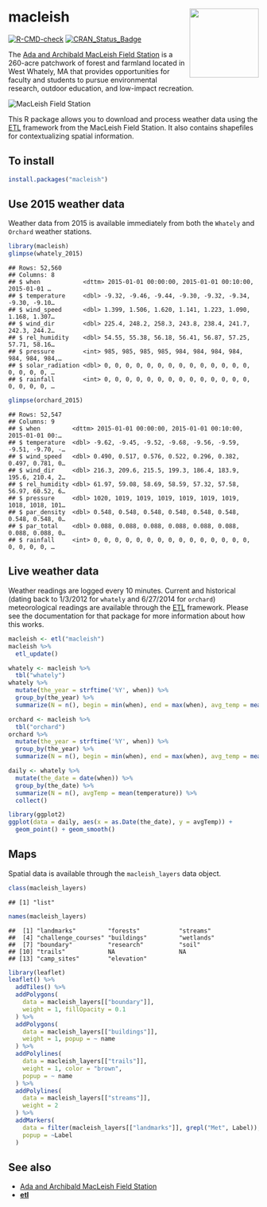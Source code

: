 
# macleish <img src='man/figures/logo.png' align="right" height="139"/>

[![R-CMD-check](https://github.com/beanumber/macleish/workflows/R-CMD-check/badge.svg)](https://github.com/beanumber/macleish/actions)
[![CRAN\_Status\_Badge](http://www.r-pkg.org/badges/version/macleish)](https://cran.r-project.org/package=macleish)

The [Ada and Archibald MacLeish Field
Station](http://www.smith.edu/ceeds/macleish.php) is a 260-acre
patchwork of forest and farmland located in West Whately, MA that
provides opportunities for faculty and students to pursue environmental
research, outdoor education, and low-impact recreation.

![MacLeish Field Station](inst/extdata/macleish_600px.jpg)

This R package allows you to download and process weather data using the
[ETL](http://www.github.com/beanumber/etl) framework from the MacLeish
Field Station. It also contains shapefiles for contextualizing spatial
information.

## To install

``` r
install.packages("macleish")
```

## Use 2015 weather data

Weather data from 2015 is available immediately from both the `Whately`
and `Orchard` weather stations.

``` r
library(macleish)
glimpse(whately_2015)
```

    ## Rows: 52,560
    ## Columns: 8
    ## $ when            <dttm> 2015-01-01 00:00:00, 2015-01-01 00:10:00, 2015-01-01 …
    ## $ temperature     <dbl> -9.32, -9.46, -9.44, -9.30, -9.32, -9.34, -9.30, -9.10…
    ## $ wind_speed      <dbl> 1.399, 1.506, 1.620, 1.141, 1.223, 1.090, 1.168, 1.307…
    ## $ wind_dir        <dbl> 225.4, 248.2, 258.3, 243.8, 238.4, 241.7, 242.3, 244.2…
    ## $ rel_humidity    <dbl> 54.55, 55.38, 56.18, 56.41, 56.87, 57.25, 57.71, 58.16…
    ## $ pressure        <int> 985, 985, 985, 985, 984, 984, 984, 984, 984, 984, 984,…
    ## $ solar_radiation <dbl> 0, 0, 0, 0, 0, 0, 0, 0, 0, 0, 0, 0, 0, 0, 0, 0, 0, 0, …
    ## $ rainfall        <int> 0, 0, 0, 0, 0, 0, 0, 0, 0, 0, 0, 0, 0, 0, 0, 0, 0, 0, …

``` r
glimpse(orchard_2015)
```

    ## Rows: 52,547
    ## Columns: 9
    ## $ when         <dttm> 2015-01-01 00:00:00, 2015-01-01 00:10:00, 2015-01-01 00:…
    ## $ temperature  <dbl> -9.62, -9.45, -9.52, -9.68, -9.56, -9.59, -9.51, -9.70, -…
    ## $ wind_speed   <dbl> 0.490, 0.517, 0.576, 0.522, 0.296, 0.382, 0.497, 0.781, 0…
    ## $ wind_dir     <dbl> 216.3, 209.6, 215.5, 199.3, 186.4, 183.9, 195.6, 210.4, 2…
    ## $ rel_humidity <dbl> 61.97, 59.08, 58.69, 58.59, 57.32, 57.58, 56.97, 60.52, 6…
    ## $ pressure     <dbl> 1020, 1019, 1019, 1019, 1019, 1019, 1019, 1018, 1018, 101…
    ## $ par_density  <dbl> 0.548, 0.548, 0.548, 0.548, 0.548, 0.548, 0.548, 0.548, 0…
    ## $ par_total    <dbl> 0.088, 0.088, 0.088, 0.088, 0.088, 0.088, 0.088, 0.088, 0…
    ## $ rainfall     <int> 0, 0, 0, 0, 0, 0, 0, 0, 0, 0, 0, 0, 0, 0, 0, 0, 0, 0, 0, …

## Live weather data

Weather readings are logged every 10 minutes. Current and historical
(dating back to 1/3/2012 for `whately` and 6/27/2014 for `orchard`)
meteorological readings are available through the
[ETL](http://www.github.com/beanumber/etl) framework. Please see the
documentation for that package for more information about how this
works.

``` r
macleish <- etl("macleish")
macleish %>%
  etl_update()
```

``` r
whately <- macleish %>%
  tbl("whately")
whately %>%
  mutate(the_year = strftime('%Y', when)) %>%
  group_by(the_year) %>%
  summarize(N = n(), begin = min(when), end = max(when), avg_temp = mean(temperature))

orchard <- macleish %>%
  tbl("orchard")
orchard %>%
  mutate(the_year = strftime('%Y', when)) %>%
  group_by(the_year) %>%
  summarize(N = n(), begin = min(when), end = max(when), avg_temp = mean(temperature))
```

``` r
daily <- whately %>%
  mutate(the_date = date(when)) %>%
  group_by(the_date) %>%
  summarize(N = n(), avgTemp = mean(temperature)) %>%
  collect()

library(ggplot2)
ggplot(data = daily, aes(x = as.Date(the_date), y = avgTemp)) +
  geom_point() + geom_smooth()
```

## Maps

Spatial data is available through the `macleish_layers` data object.

``` r
class(macleish_layers)
```

    ## [1] "list"

``` r
names(macleish_layers)
```

    ##  [1] "landmarks"         "forests"           "streams"          
    ##  [4] "challenge_courses" "buildings"         "wetlands"         
    ##  [7] "boundary"          "research"          "soil"             
    ## [10] "trails"            NA                  NA                 
    ## [13] "camp_sites"        "elevation"

``` r
library(leaflet)
leaflet() %>%
  addTiles() %>%
  addPolygons(
    data = macleish_layers[["boundary"]], 
    weight = 1, fillOpacity = 0.1
  ) %>%
  addPolygons(
    data = macleish_layers[["buildings"]], 
    weight = 1, popup = ~ name
  ) %>%
  addPolylines(
    data = macleish_layers[["trails"]], 
    weight = 1, color = "brown",
    popup = ~ name
  ) %>%
  addPolylines(
    data = macleish_layers[["streams"]], 
    weight = 2
  ) %>%
  addMarkers(
    data = filter(macleish_layers[["landmarks"]], grepl("Met", Label)), 
    popup = ~Label
  )
```

## See also

  - [Ada and Archibald MacLeish Field
    Station](http://www.smith.edu/ceeds/macleish.php)
  - **[etl](https://www.github.com/beanumber/etl)**

